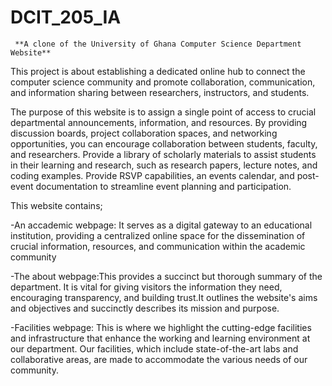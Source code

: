 # DCIT_205_IA

     **A clone of the University of Ghana Computer Science Department Website**

This project is about establishing a dedicated online hub to connect the computer science community and promote collaboration, communication, and information sharing between researchers, instructors, and students.

The purpose of this website is to assign a single point of access to crucial departmental announcements, information, and resources. By providing discussion boards, project collaboration spaces, and networking opportunities, you can encourage collaboration between students, faculty, and researchers. Provide a library of scholarly materials to assist students in their learning and research, such as research papers, lecture notes, and coding examples. Provide RSVP capabilities, an events calendar, and post-event documentation to streamline event planning and participation.


This website contains;

-An accademic webpage: It serves as a digital gateway to an educational institution, providing a centralized online space for the dissemination of crucial information, resources, and communication within the academic community

-The about webpage:This provides a succinct but thorough summary of the department. It is vital for giving visitors the information they need, encouraging transparency, and building trust.It outlines the website's aims and objectives and succinctly describes its mission and purpose.

-Facilities webpage: This is where we highlight the cutting-edge facilities and infrastructure that enhance the working and learning environment at our department. Our facilities, which include state-of-the-art labs and collaborative areas, are made to accommodate the various needs of our community.



